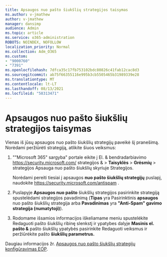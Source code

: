 ```yaml
---
title: Apsaugos nuo pašto šiukšlių strategijos taisymas
ms.author: v-jmathew
author: v-jmathew
manager: dansimp
audience: Admin
ms.topic: article
ms.service: o365-administration
ROBOTS: NOINDEX, NOFOLLOW
localization_priority: Normal
ms.collection: Adm_O365
ms.custom:
- "9000760"
- "7391"
ms.openlocfilehash: 7dfca35c17fb753102bdc80826c41fab12cac8d3
ms.sourcegitcommit: ab75f66355116e995b3cb5505465b31989339e28
ms.translationtype: MT
ms.contentlocale: lt-LT
ms.lasthandoff: 08/13/2021
ms.locfileid: "58313471"
---
```

# <a name="fix-anti-spam-policy"></a>Apsaugos nuo pašto šiukšlių strategijos taisymas

Vienas iš jūsų apsaugos nuo pašto šiukšlių strategijų paveikė šį pranešimą. Norėdami peržiūrėti strategiją, atlikite šiuos veiksmus:

1. ""Microsoft 365" sargyba" portale eikite į El. & bendradarbiavimo <https://security.microsoft.com/> strategijos &  \> **Taisyklės** \> **Grėsmių** \>   strategijos Apsauga nuo pašto šiukšlių skyriuje Strategijos.

   Norėdami pereiti tiesiai į apsaugos **nuo pašto šiukšlių strategijų** puslapį, naudokite <https://security.microsoft.com/antispam> .

2. Puslapyje **Apsaugos nuo pašto** šiukšlių strategijos pasirinkite strategiją spustelėdami strategijos pavadinimą (**Tipas** yra Pasirinktinis **apsaugos** nuo pašto šiukšlių strategija arba **Pavadinimas** yra **"Anti-Spam" gavimo strategija (numatytoji)**).

3. Rodomame išsamios informacijos iškeliamame meniu spustelėkite Redaguoti pašto šiukšlių ribinę slenkstį ir ypatybes dalyje **Masinis el. pašto &** pašto šiukšlių ypatybės pasirinkite Redaguoti veiksmus ir peržiūrėkite pašto **šiukšlių parametrus.**  

Daugiau informacijos žr. [Apsaugos nuo pašto šiukšlių strategijų konfigūravimas EOP](https://docs.microsoft.com/microsoft-365/security/office-365-security/configure-your-spam-filter-policies).
